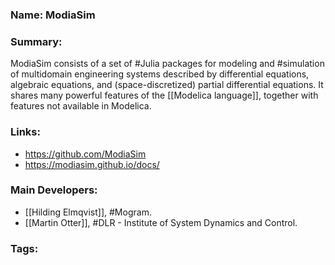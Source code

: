 ### Name: ModiaSim
### Summary:
ModiaSim consists of a set of #Julia packages for modeling and #simulation of multidomain engineering systems described by differential equations, algebraic equations, and (space-discretized) partial differential equations. It shares many powerful features of the [[Modelica language]], together with features not available in Modelica.

### Links:
- https://github.com/ModiaSim
- https://modiasim.github.io/docs/

### Main Developers:
- [[Hilding Elmqvist]], #Mogram.
- [[Martin Otter]], #DLR - Institute of System Dynamics and Control.

### Tags: